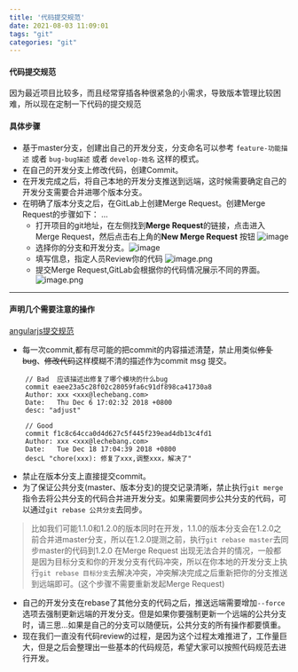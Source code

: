 ```yaml
---
title: '代码提交规范'
date: 2021-08-03 11:09:01
tags: "git"
categories: "git"
---
```


#### 代码提交规范
因为最近项目比较多，而且经常穿插各种很紧急的小需求，导致版本管理比较困难，所以现在定制一下代码的提交规范

#### 具体步骤
- 基于master分支，创建出自己的开发分支，分支命名可以参考 `feature-功能描述` 或者 `bug-bug描述` 或者 `develop-姓名` 这样的模式。
- 在自己的开发分支上修改代码，创建Commit。
- 在开发完成之后，将自己本地的开发分支推送到远端，这时候需要确定自己的开发分支需要合并进哪个版本分支。
- 在明确了版本分支之后，在GitLab上创建Merge Request。创建Merge Request的步骤如下：
    ...
    <!--more-->
    - 打开项目的git地址，在左侧找到**Merge Request**的链接，点击进入Merge Request，然后点击右上角的**New Merge Request** 按钮 ![image](https://p9-juejin.byteimg.com/tos-cn-i-k3u1fbpfcp/dc964aa81add470cb231d9bcd00a2646~tplv-k3u1fbpfcp-watermark.image)
    - 选择你的分支和开发分支。![image](https://p9-juejin.byteimg.com/tos-cn-i-k3u1fbpfcp/ee20783a344243c7ab1e88f28f749b6f~tplv-k3u1fbpfcp-watermark.image)
    - 填写信息，指定人员Review你的代码 ![image.png](https://p1-juejin.byteimg.com/tos-cn-i-k3u1fbpfcp/ecf467fe0925491595895c8645ee04a9~tplv-k3u1fbpfcp-watermark.image)
    - 提交Merge Request,GitLab会根据你的代码情况展示不同的界面。
        ![image.png](https://p1-juejin.byteimg.com/tos-cn-i-k3u1fbpfcp/393607a0faf8415092a0a4dfbcc36194~tplv-k3u1fbpfcp-watermark.image)
    
---

#### 声明几个需要注意的操作
[angularjs提交规范](http://www.ruanyifeng.com/blog/2016/01/commit_message_change_log.html)

- 每一次commit,都有尽可能的把commit的内容描述清楚，禁止用类似~~修复bug~~、~~修改代码~~这样模糊不清的描述作为commit msg 提交。
```ssh
    // Bad  应该描述出修复了哪个模块的什么bug
    commit eaee23a5c28f02c28059fa6c91df898ca41730a8
    Author: xxx <xxx@lechebang.com>
    Date:   Thu Dec 6 17:02:32 2018 +0800
    desc: "adjust"

    // Good
    commit f1c8c64cca0d4d627c5f445f239ead4db13c4fd1
    Author: xxx <xxx@lechebang.com>
    Date:   Tue Dec 18 17:04:39 2018 +0800
    descL "chore(xxx): 修复了xxx,调整xxx，解决了"
```
- 禁止在版本分支上直接提交commit。
-  为了保证公共分支(master、版本分支)的提交记录清晰，禁止执行`git merge`指令去将公共分支的代码合并进开发分支。如果需要同步公共分支的代码，可以通过`git rebase 公共分支`去同步。
> 比如我们可能1.1.0和1.2.0的版本同时在开发，1.1.0的版本分支会在1.2.0之前合并进master分支，所以在1.2.0提测之前，执行`git rebase master`去同步master的代码到1.2.0
> 在Merge Request 出现无法合并的情况，一般都是因为目标分支和你的开发分支有代码冲突，所以在你本地的开发分支上执行`git rebase 目标分支`去解决冲突，冲突解决完成之后重新把你的分支推送到远端即可。(这个步骤不需要重新发起Merge Request)

- 自己的开发分支在rebase了其他分支的代码之后，推送远端需要增加`--force` 选项去强制更新远端的开发分支。但是如果你要强制更新一个远端的公共分支时，请三思...如果是自己的分支可以随便玩，公共分支的所有操作都要慎重。
- 现在我们一直没有代码review的过程，是因为这个过程太难推进了，工作量巨大，但是之后会整理出一些基本的代码规范，希望大家可以按照代码规范去进行开发。